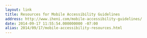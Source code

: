 ```yaml
---
layout: link
title: Resources for Mobile Accessibility Guidelines
address: http://www.iheni.com/mobile-accessibility-guidelines/
date: 2014-09-17 11:55:54.000000000 -07:00
alias: 2014/09/17/mobile-accessibility-resources.html
---
```


